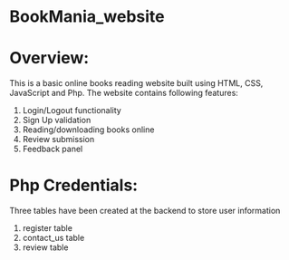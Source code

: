 # BookMania_website

# Overview:
This is a basic online books reading website built using HTML, CSS, JavaScript and Php.
The website contains following features:
1. Login/Logout functionality
2. Sign Up validation
3. Reading/downloading books online
4. Review submission
5. Feedback panel 

# Php Credentials:
Three tables have been created at the backend to store user information
1. register table
2. contact_us table
3. review table
